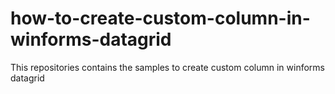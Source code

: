 # how-to-create-custom-column-in-winforms-datagrid
This repositories contains the samples to create custom column in winforms datagrid
